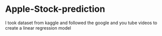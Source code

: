 # Apple-Stock-prediction
I took  dataset from kaggle and followed the google and you tube videos to create a linear regression model
